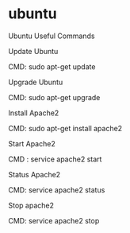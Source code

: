 # ubuntu

Ubuntu Useful Commands

Update Ubuntu

CMD: sudo apt-get update

Upgrade Ubuntu

CMD: sudo apt-get upgrade

Install Apache2

CMD: sudo apt-get install apache2

Start Apache2

CMD : service apache2 start

Status Apache2 

CMD: service apache2 status

Stop apache2

CMD: service apache2 stop
